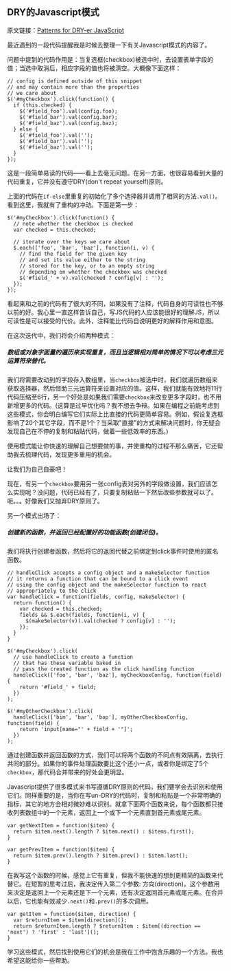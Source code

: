 ## DRY的Javascript模式
原文链接：[Patterns for DRY-er JavaScript](http://rmurphey.com/blog/2010/07/12/patterns-for-dry-er-javascript)

最近遇到的一段代码提醒我是时候去整理一下有关Javascript模式的内容了。

问题中提到的代码作用是：当复选框(checkbox)被选中时，去设置表单字段的值；当选中取消后，相应字段的值也将被清空。大概像下面这样：

```
// config is defined outside of this snippet
// and may contain more than the properties
// we care about 
$('#myCheckbox').click(function() {
  if (this.checked) {
    $('#field_foo').val(config.foo);
    $('#field_bar').val(config.bar);
    $('#field_baz').val(config.baz);
  } else {
    $('#field_foo').val('');
    $('#field_bar').val('');
    $('#field_baz').val('');
  }
});
```
这是一段简单易读的代码——看上去毫无问题。在另一方面，也很容易看到大量的代码重复，它并没有遵守DRY(don't repeat yourself)原则。

上面的代码在`if-else`里重复的初始化了多个选择器并调用了相同的方法`.val()`。看到这里，我就有了重构的冲动。下面是第一步：
```
$('#myCheckbox').click(function() {
  // note whether the checkbox is checked
  var checked = this.checked;
  
  // iterate over the keys we care about
  $.each(['foo', 'bar', 'baz'], function(i, v) {
    // find the field for the given key
    // and set its value either to the string
    // stored for the key, or to an empty string
    // depending on whether the checkbox was checked
    $('#field_' + v).val(checked ? config[v] : '');
  });
});
```
看起来和之前的代码有了很大的不同，如果没有了注释，代码自身的可读性也不够以前的好。我心里一直这样告诉自己，写JS代码的人应该能很好的理解JS，所以可读性是可以接受的代价。此外，注释能比代码自说明更好的解释作用和意图。

在这次迭代中，我们将会介绍两种模式：
##### 数组或对象字面量的遍历来实现重复，而且当逻辑相对简单的情况下可以考虑三元运算符来替代。
我们将需要改动到的字段存入数组里，当`checkbox`被选中时，我们就遍历数组来获取选择器，然后借助三元运算符来设置对应的值。这样，我们就能有效地将11行代码压缩至6行，另一个好处是如果我们需要`checkbox`来改变更多字段时，也不用新增更多的代码。(这算是过早优化吗？我不想去争辩。如果在编程之前能考虑到这些模式，你会明白编写它们实际上比直接的代码更简单容易。例如，假设复选框影响了20个其它字段，而不是1个？当采取"直接"的方式来解决问题时，你无疑会发现自己在不停的复制和粘贴代码，做着一些低效率的东西。)

使用模式能让你快速的理解自己想要做的事，并使重构的过程不那么痛苦，它还帮助我去梳理代码，发现更多重用的机会。

让我们为自己自豪吧！

现在，有另一个`checkbox`要用另一张config表对另外的字段做设置，我们应该怎么实现呢？没问题，代码已经有了，只要复制粘贴一下然后改些参数就可以了。呃。。。好像我们又抛弃DRY原则了。

另一个模式出场了：
##### 创建新的函数，并返回已经配置好的功能函数(创建闭包)。
我们将执行创建者函数，然后将它的返回代替之前绑定到click事件时使用的匿名函数。
```
// handleClick accepts a config object and a makeSelector function
// it returns a function that can be bound to a click event
// using the config object and the makeSelector function to react
// appropriately to the click
var handleClick = function(fields, config, makeSelector) {
  return function() {
    var checked = this.checked;
    fields && $.each(fields, function(i, v) {
      $(makeSelector(v)).val(checked ? config[v] : '');
    });
  }
}

$('#myCheckbox').click(
  // use handleClick to create a function
  // that has these variable baked in
  // pass the created function as the click handling function
  handleClick(['foo', 'bar', 'baz'], myCheckboxConfig, function(field) {
    return '#field_' + field;
  })
);

$('#myOtherCheckbox').click(
  handleClick(['bim', 'bar', 'bop'], myOtherCheckboxConfig, function(field) {
    return 'input[name="' + field + '"]';
  })
);
```
通过创建函数并返回函数的方式，我们可以将两个函数的不同点有效隔离，去执行共同的部分。如果你的事件处理函数要比这个还小一点，或者你是绑定了5个`checkbox`，那代码合并带来的好处会更明显。

Javascript提供了很多模式来书写遵循DRY原则的代码，我们要学会去识别和使用它们。同样重要的是，当你在写un-DRY的代码时，复制和粘贴是一个非常明确的指标，其它的地方会相对微妙难以识别。就拿下面两个函数来说，每个函数都只接收列表数组中的一个元素，返回上一个或下一个元素直到首元素或尾元素。
```
var getNextItem = function($item) {
  return $item.next().length ? $item.next() : $items.first();
}

var getPrevItem = function($item) {
  return $item.prev().length ? $item.prev() : $item.last();
}
```
在我写这个函数的时候，感觉上它有重复，但我不能快速的想到更精简的函数来代替它。在短暂的思考过后，我决定传入第二个参数: 方向(direction)。这个参数用来决定是返回上一个元素还是下一个元素，还有决定返回首元素或尾元素。在合并以后，它也能有效减少`.next()`和`.prev()`的多次调用。
```
var getItem = function($item, direction) {
  var $returnItem = $item[direction]();
  return $returnItem.length ? $returnItem : $item[(direction == 'next') ? 'first' : 'last']();
}
```

学习这些模式，然后找到使用它们的机会是我在工作中饱含乐趣的一个方法。我也希望这能给你一些帮助。
